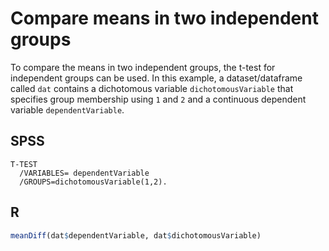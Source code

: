 # Compare means in two independent groups

To compare the means in two independent groups, the t-test for independent groups can be used. In this example, a dataset/dataframe called `dat` contains a dichotomous variable `dichotomousVariable` that specifies group membership using `1` and `2` and a continuous dependent variable `dependentVariable`.

## SPSS

```
T-TEST
  /VARIABLES= dependentVariable
  /GROUPS=dichotomousVariable(1,2).
```

## R

```r
meanDiff(dat$dependentVariable, dat$dichotomousVariable)
```
